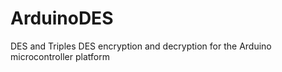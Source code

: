 ArduinoDES
==========

DES and Triples DES encryption and decryption for the Arduino microcontroller platform